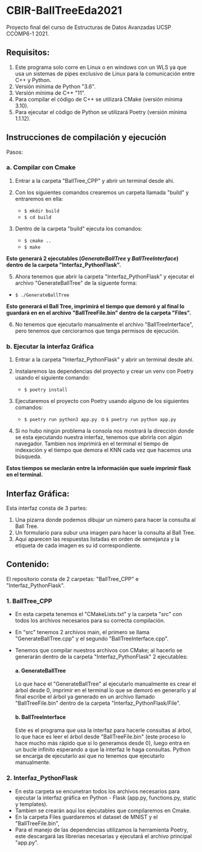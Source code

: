 # CBIR-BallTreeEda2021

Proyecto final del curso de Estructuras de Datos Avanzadas UCSP CCOMP6-1 2021.

## Requisitos:

1. Este programa solo corre en Linux o en windows con un WLS ya que usa un sistemas de pipes exclusivo de Linux para la comunicación entre C++ y Python.
2. Versión mínima de Python "3.6".
3. Versión mínima de C++ "11".
4. Para compilar el código de C++ se utilizará CMake (versión mínima 3.10).
5. Para ejecutar el código de Python se utilizará Poetry (versión mínima 1.1.12).

## Instrucciones de compilación y ejecución

Pasos:

### a. Compilar con Cmake

1. Entrar a la carpeta "BallTree_CPP" y abrir un terminal desde ahí.

2. Con los siguientes comandos crearemos un carpeta llamada "build" y entraremos en ella:<br/>

   * `$ mkdir build`<br/>
   * `$ cd build`

3. Dentro de la carpeta "build" ejecuta los comandos:<br/>

   * `$ cmake ..`<br/>
   * `$ make`<br/>
   
**Esto generará 2 ejecutables (*GenerateBallTree* y *BallTreeInterface*) dentro de la carpeta "Interfaz_PythonFlask".**

5. Ahora tenemos que abrir la carpeta "Interfaz_PythonFlask" y ejecutar el archivo "GenerateBallTree" de la siguente forma:<br/>

  * `$ ./GenerateBallTree`<br/>
  
**Esto generará el Ball Tree, imprimirá el tiempo que demoró y al final lo guardará en en el archivo "BallTreeFile.bin" dentro de la carpeta "Files".**

6. No tenemos que ejecutarlo manualmente el archivo "BallTreeInterface", pero tenemos que cerciorarnos que tenga permisos de ejecución.

### b. Ejecutar la interfaz Gráfica

1. Entrar a la carpeta "Interfaz_PythonFlask" y abrir un terminal desde ahí.

2. Instalaremos las dependencias del proyecto y crear un venv con Poetry usando el siguiente comando:<br/>

   * `$ poetry install`<br/>
   
3. Ejecutaremos el proyecto con Poetry usando alguno de los siguientes comandos:<br/>

   * `$ poetry run python3 app.py ` o `$ poetry run python app.py `

4. Si no hubo ningún problema la consola nos mostrará la dirección donde se esta ejecutando nuestra interfaz, tenemos que abrirla con algún navegador. Tambien nos imprimirá en el terminal el tiempo de indexación y el tiempo que demora el KNN cada vez que hacemos una búsqueda.<br/>

**Estos tiempos se meclarán entre la información que suele imprimir flask en el terminal.**

## Interfaz Gráfica:

Esta interfaz consta de 3 partes:

1. Una pizarra donde podemos dibujar un número para hacer la consulta al Ball Tree.
2. Un formulario para subur una imagen para hacer la consulta al Ball Tree.
3. Aqui aparecen las respuestas listadas en orden de semejanza y la etiqueta de cada imagen es su id correspondiente.


## Contenido:

El repositorio consta de 2 carpetas: "BallTree_CPP" e "Interfaz_PythonFlask".

### 1. BallTree_CPP

* En esta carpeta tenemos el "CMakeLists.txt" y la carpeta "src" con todos los archivos necesarios para su correcta compilación.
* En "src" tenemos 2 archivos main, el primero se llama "GenerateBallTree.cpp" y el segundo "BallTreeInterface.cpp".
* Tenemos que compilar nuestros archivos con CMake; al hacerlo se generarán dentro de la carpeta "Interfaz_PythonFlask" 2 ejecutables:

    #### a. GenerateBallTree

    Lo que hace el "GenerateBallTree" al ejecutarlo manualmente es crear el árbol desde 0, imprimir en el terminal lo que se demoró en generarlo y al final escribe el árbol ya generado en un archivo llamado "BallTreeFile.bin" dentro de la carpeta "Interfaz_PythonFlask/File".
    
    #### b. BallTreeInterface

    Este es el programa que usa la interfaz para hacerle consultas al árbol, lo que hace es leer el árbol desde "BallTreeFile.bin" (este proceso lo hace mucho más rápido que si lo generamos desde 0), luego entra en un bucle infinito esperando a que la interfaz le haga consultas. Python se encarga de ejecutarlo asi que no tenemos que ejecutarlo manualmente.

### 2. Interfaz_PythonFlask

* En esta carpeta se encunetran todos los archivos necesarios para ejecutar la interfaz gráfica en Python - Flask (app.py, functions.py, static y templates).
* Tambien se crearán aqui los ejecutables que compilaremos en Cmake.
* En la carpeta Files guardaremos el dataset de MNIST y el "BallTreeFile.bin",
* Para el manejo de las dependencias utilizamos la herramienta Poetry, este descargará las librerias necesarias y ejecutará el archivo principal "app.py".



